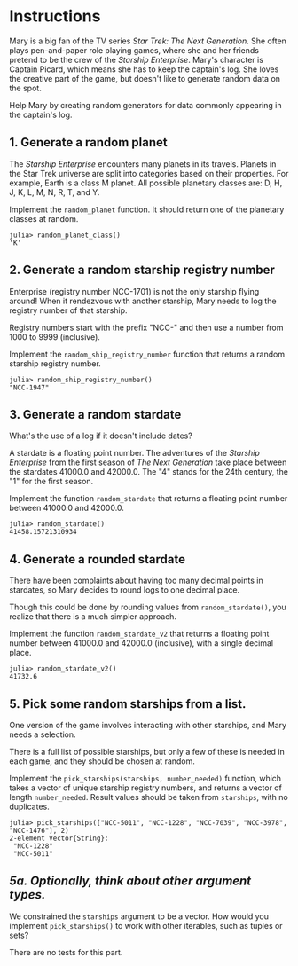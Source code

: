 # Instructions

Mary is a big fan of the TV series _Star Trek: The Next Generation_. She often plays pen-and-paper role playing games, where she and her friends pretend to be the crew of the _Starship Enterprise_. Mary's character is Captain Picard, which means she has to keep the captain's log. She loves the creative part of the game, but doesn't like to generate random data on the spot.

Help Mary by creating random generators for data commonly appearing in the captain's log.

## 1. Generate a random planet

The _Starship Enterprise_ encounters many planets in its travels. Planets in the Star Trek universe are split into categories based on their properties. For example, Earth is a class M planet. All possible planetary classes are: D, H, J, K, L, M, N, R, T, and Y.

Implement the `random_planet` function. It should return one of the planetary classes at random.

```julia-repl
julia> random_planet_class()
'K'
```

## 2. Generate a random starship registry number

Enterprise (registry number NCC-1701) is not the only starship flying around! When it rendezvous with another starship, Mary needs to log the registry number of that starship.

Registry numbers start with the prefix "NCC-" and then use a number from 1000 to 9999 (inclusive).

Implement the `random_ship_registry_number` function that returns a random starship registry number.

```julia-repl
julia> random_ship_registry_number()
"NCC-1947"
```

## 3. Generate a random stardate

What's the use of a log if it doesn't include dates?

A stardate is a floating point number. The adventures of the _Starship Enterprise_ from the first season of _The Next Generation_ take place between the stardates 41000.0 and 42000.0. The "4" stands for the 24th century, the "1" for the first season.

Implement the function `random_stardate` that returns a floating point number between 41000.0 and 42000.0.

```julia-repl
julia> random_stardate()
41458.15721310934
```

## 4. Generate a rounded stardate

There have been complaints about having too many decimal points in stardates, so Mary decides to round logs to one decimal place.

Though this could be done by rounding values from `random_stardate()`, you realize that there is a much simpler approach.

Implement the function `random_stardate_v2` that returns a floating point number between 41000.0 and 42000.0 (inclusive), with a single decimal place.

```julia-repl
julia> random_stardate_v2()
41732.6
```

## 5. Pick some random starships from a list.

One version of the game involves interacting with other starships, and Mary needs a selection.

There is a full list of possible starships, but only a few of these is needed in each game, and they should be chosen at random.

Implement the `pick_starships(starships, number_needed)` function, which takes a vector of unique starship registry numbers, and returns a vector of length `number_needed`.
Result values should be taken from `starships`, with no duplicates.

```julia-repl
julia> pick_starships(["NCC-5011", "NCC-1228", "NCC-7039", "NCC-3978", "NCC-1476"], 2)
2-element Vector{String}:
 "NCC-1228"
 "NCC-5011"
```

## _5a. Optionally, think about other argument types._

We constrained the `starships` argument to be a vector.
How would you implement `pick_starships()` to work with other iterables, such as tuples or sets?

There are no tests for this part.

